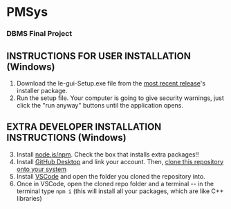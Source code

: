 # PMSys
### DBMS Final Project

## INSTRUCTIONS FOR USER INSTALLATION (Windows)
1. Download the le-gui-Setup.exe file from the [most recent release](https://github.com/Uakronauts/PMSys/releases)'s installer package.
2. Run the setup file. Your computer is going to give security warnings, just click the "run anyway" buttons until the application opens.

## EXTRA DEVELOPER INSTALLATION INSTRUCTIONS (Windows)
3. Install [node.js/npm](https://nodejs.org/en/download/). Check the box that installs extra packages!!
4. Install [GitHub Desktop](https://desktop.github.com/) and link your account. Then, [clone this repository onto your system](https://docs.github.com/en/desktop/contributing-and-collaborating-using-github-desktop/adding-and-cloning-repositories/cloning-and-forking-repositories-from-github-desktop)
5. Install [VSCode](https://code.visualstudio.com/) and open the folder you cloned the repository into.
6. Once in VSCode, open the cloned repo folder and a terminal -- in the terminal type `npm i` (this will install all your packages, which are like C++ libraries)
